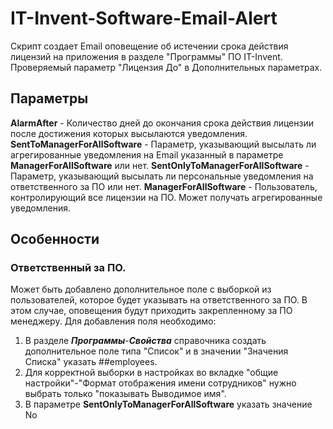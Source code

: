 # IT-Invent-Software-Email-Alert
Скрипт создает Email оповещение об истечении срока действия лицензий на приложения в разделе "Программы" ПО IT-Invent.
Проверяемый параметр "Лицензия До" в Дополнительных параметрах.

## Параметры 
**AlarmAfter** - Количество дней до окончания срока действия лицензии после достижения которых высылаются уведомления. 
**SentToManagerForAllSoftware** - Параметр, указывающий высылать ли агрегированные уведомления на Email указанный в параметре **ManagerForAllSoftware** или нет.
**SentOnlyToManagerForAllSoftware** - Параметр, указывающий высылать ли персональные уведомления на ответственного за ПО или нет.
**ManagerForAllSoftware** - Пользователь, контролирующий все лицензии на ПО. Может получать агрегированные уведомления.

## Особенности
### Ответственный за ПО.
 Может быть добавлено дополнительное поле с выборкой из пользователей, которое будет указывать на ответственного за ПО. В этом случае, оповещения будут приходить закрепленному за ПО менеджеру.
 Для добавления поля необходимо:
 1. В разделе ***Программы***-***Свойства*** справочника создать дополнительное поле типа "Список" и в значении "Значения Списка" указать ##employees.
 2. Для корректной выборки в настройках во вкладке "общие настройки"-"Формат отображения имени сотрудников" нужно выбрать только "показывать Выводимое имя".
 3. В параметре **SentOnlyToManagerForAllSoftware** указать значение No
